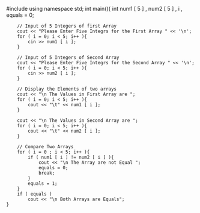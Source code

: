 #include<iostream>
using namespace std;
	int main(){
		int num1 [ 5 ] , num2 [ 5 ] , i , equals = 0;
		
		// Input of 5 Integers of first Array
		cout << "Please Enter Five Integrs for the First Array " << '\n';
		for ( i = 0; i < 5; i++ ){
			cin >> num1 [ i ];
		}
		
		// Input of 5 Integers of Second Array
		cout << "Please Enter Five Integrs for the Second Array " << '\n';
		for ( i = 0; i < 5; i++ ){
			cin >> num2 [ i ];
		}
		
		// Display the Elements of two arrays 
		cout << "\n The Values in First Array are ";
		for ( i = 0; i < 5; i++ ){
			cout << "\t" << num1 [ i ];
		}
		
		cout << "\n The Values in Second Array are ";
		for ( i = 0; i < 5; i++ ){
			cout << "\t" << num2 [ i ];
		}
		
		// Compare Two Arrays 
		for ( i = 0 ; i < 5; i++ ){
			if ( num1 [ i ] != num2 [ i ] ){
				cout << "\n The Array are not Equal ";
				equals = 0;
				break;
			}
			equals = 1;
		} 
		if ( equals )
			cout << "\n Both Arrays are Equals";
	}
